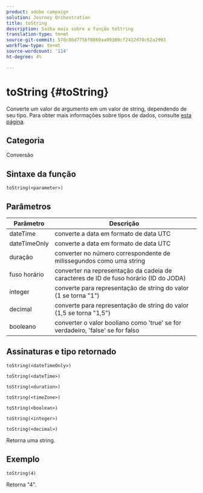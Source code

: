 ```yaml
---
product: adobe campaign
solution: Journey Orchestration
title: toString
description: Saiba mais sobre a função toString
translation-type: tm+mt
source-git-commit: 57dc86d775bf8860aa09300cf2432d70c62a2993
workflow-type: tm+mt
source-wordcount: '114'
ht-degree: 4%

---
```



# toString {#toString}

Converte um valor de argumento em um valor de string, dependendo de seu tipo. Para obter mais informações sobre tipos de dados, consulte [esta página](../expression/data-types.md).

## Categoria

Conversão

## Sintaxe da função

`toString(<parameter>)`

## Parâmetros

| Parâmetro | Descrição |
|--- |--- |
| dateTime | converte a data em formato de data UTC |
| dateTimeOnly | converte a data em formato de data UTC |
| duração | converter no número correspondente de milissegundos como uma string |
| fuso horário | converter na representação da cadeia de caracteres de ID de fuso horário (ID do JODA) |
| integer | converte para representação de string do valor (1 se torna &quot;1&quot;) |
| decimal | converte para representação de string do valor (1,5 se torna &quot;1,5&quot;) |
| booleano | converter o valor booliano como &#39;true&#39; se for verdadeiro, &#39;false&#39; se for falso |

## Assinaturas e tipo retornado

`toString(<dateTimeOnly>)`

`toString(<dateTime>)`

`toString(<duration>)`

`toString(<timeZone>)`

`toString(<boolean>)`

`toString(<integer>)`

`toString(<decimal>)`

Retorna uma string.

## Exemplo

`toString(4)`

Retorna &quot;4&quot;.
